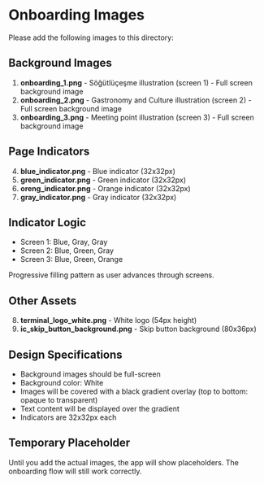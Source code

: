 # Onboarding Images

Please add the following images to this directory:

## Background Images
1. **onboarding_1.png** - Söğütlüçeşme illustration (screen 1) - Full screen background image
2. **onboarding_2.png** - Gastronomy and Culture illustration (screen 2) - Full screen background image
3. **onboarding_3.png** - Meeting point illustration (screen 3) - Full screen background image

## Page Indicators
4. **blue_indicator.png** - Blue indicator (32x32px)
5. **green_indicator.png** - Green indicator (32x32px)
6. **oreng_indicator.png** - Orange indicator (32x32px)
7. **gray_indicator.png** - Gray indicator (32x32px)

## Indicator Logic
- Screen 1: Blue, Gray, Gray
- Screen 2: Blue, Green, Gray
- Screen 3: Blue, Green, Orange

Progressive filling pattern as user advances through screens.

## Other Assets
8. **terminal_logo_white.png** - White logo (54px height)
9. **ic_skip_button_background.png** - Skip button background (80x36px)

## Design Specifications

- Background images should be full-screen
- Background color: White
- Images will be covered with a black gradient overlay (top to bottom: opaque to transparent)
- Text content will be displayed over the gradient
- Indicators are 32x32px each

## Temporary Placeholder

Until you add the actual images, the app will show placeholders. The onboarding flow will still work correctly.

